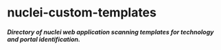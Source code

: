 # nuclei-custom-templates
##### Directory of nuclei web application scanning templates for technology and portal identification.
